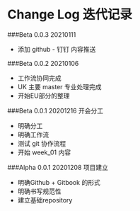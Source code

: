 # Change Log 迭代记录

###Beta 0.0.3 20210111
* 添加 github - 钉钉 内容推送

###Beta 0.0.2 20210106
* 工作流协同完成
* UK 主要 master 专业处理完成
* 开始EU部分的整理

###Beta 0.0.1 20201216 开会分工
* 明确分工  
* 明确工作流  
* 测试 git 协作流程  
* 开始 week_01 内容

###Alpha 0.0.1 20201208 项目建立
* 明确Github + Gitbook 的形式
* 明确书写规范性  
* 建立基础repository
